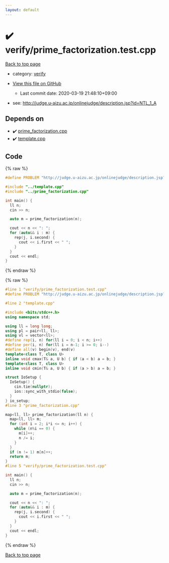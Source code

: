 ```yaml
---
layout: default
---
```


<!-- mathjax config similar to math.stackexchange -->
<script type="text/javascript" async
  src="https://cdnjs.cloudflare.com/ajax/libs/mathjax/2.7.5/MathJax.js?config=TeX-MML-AM_CHTML">
</script>
<script type="text/x-mathjax-config">
  MathJax.Hub.Config({
    TeX: { equationNumbers: { autoNumber: "AMS" }},
    tex2jax: {
      inlineMath: [ ['$','$'] ],
      processEscapes: true
    },
    "HTML-CSS": { matchFontHeight: false },
    displayAlign: "left",
    displayIndent: "2em"
  });
</script>

<script type="text/javascript" src="https://cdnjs.cloudflare.com/ajax/libs/jquery/3.4.1/jquery.min.js"></script>
<script src="https://cdn.jsdelivr.net/npm/jquery-balloon-js@1.1.2/jquery.balloon.min.js" integrity="sha256-ZEYs9VrgAeNuPvs15E39OsyOJaIkXEEt10fzxJ20+2I=" crossorigin="anonymous"></script>
<script type="text/javascript" src="../../assets/js/copy-button.js"></script>
<link rel="stylesheet" href="../../assets/css/copy-button.css" />


# :heavy_check_mark: verify/prime_factorization.test.cpp

<a href="../../index.html">Back to top page</a>

* category: <a href="../../index.html#e8418d1d706cd73548f9f16f1d55ad6e">verify</a>
* <a href="{{ site.github.repository_url }}/blob/master/verify/prime_factorization.test.cpp">View this file on GitHub</a>
    - Last commit date: 2020-03-19 21:48:10+09:00


* see: <a href="http://judge.u-aizu.ac.jp/onlinejudge/description.jsp?id=NTL_1_A">http://judge.u-aizu.ac.jp/onlinejudge/description.jsp?id=NTL_1_A</a>


## Depends on

* :heavy_check_mark: <a href="../../library/prime_factorization.cpp.html">prime_factorization.cpp</a>
* :heavy_check_mark: <a href="../../library/template.cpp.html">template.cpp</a>


## Code

<a id="unbundled"></a>
{% raw %}
```cpp
#define PROBLEM "http://judge.u-aizu.ac.jp/onlinejudge/description.jsp?id=NTL_1_A"

#include "../template.cpp"
#include "../prime_factorization.cpp"

int main() {
  ll n;
  cin >> n;

  auto m = prime_factorization(n);

  cout << n << ": ";
  for (auto&& i : m) {
    rep(j, i.second) {
      cout << i.first << " ";
    }
  }
  cout << endl;
}

```
{% endraw %}

<a id="bundled"></a>
{% raw %}
```cpp
#line 1 "verify/prime_factorization.test.cpp"
#define PROBLEM "http://judge.u-aizu.ac.jp/onlinejudge/description.jsp?id=NTL_1_A"

#line 2 "template.cpp"

#include <bits/stdc++.h>
using namespace std;

using ll = long long;
using pl = pair<ll, ll>;
using vl = vector<ll>;
#define rep(i, n) for(ll i = 0; i < n; i++)
#define per(i, n) for(ll i = n-1; i >= 0; i--)
#define all(v) begin(v), end(v)
template<class T, class U>
inline void cmax(T& a, U b) { if (a < b) a = b; }
template<class T, class U>
inline void cmin(T& a, U b) { if (a > b) a = b; }

struct IoSetup {
  IoSetup() {
    cin.tie(nullptr);
    ios::sync_with_stdio(false);
  }
} io_setup;
#line 3 "prime_factorization.cpp"

map<ll, ll> prime_factorization(ll n) {
  map<ll, ll> m;
  for (int i = 2; i*i <= n; i++) {
    while (n%i == 0) {
      m[i]++;
      n /= i;
    }
  }
  if (n != 1) m[n]++;
  return m;
}
#line 5 "verify/prime_factorization.test.cpp"

int main() {
  ll n;
  cin >> n;

  auto m = prime_factorization(n);

  cout << n << ": ";
  for (auto&& i : m) {
    rep(j, i.second) {
      cout << i.first << " ";
    }
  }
  cout << endl;
}

```
{% endraw %}

<a href="../../index.html">Back to top page</a>

